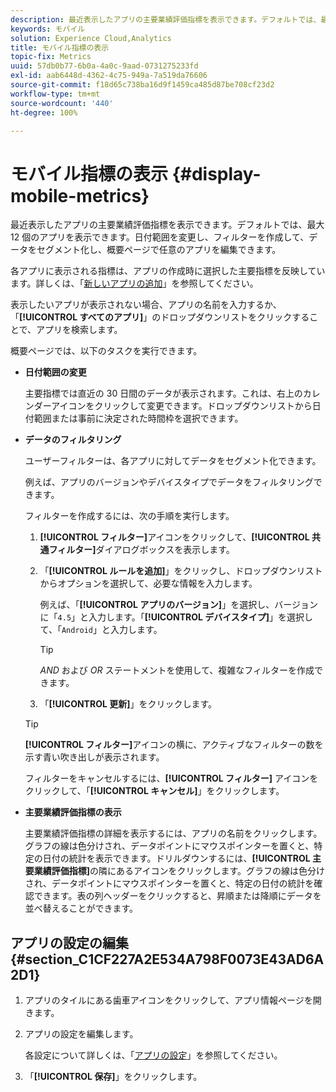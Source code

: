 ```yaml
---
description: 最近表示したアプリの主要業績評価指標を表示できます。デフォルトでは、最大 12 個のアプリを表示できます。日付範囲を変更し、フィルターを作成して、データをセグメント化し、概要ページで任意のアプリを編集できます。
keywords: モバイル
solution: Experience Cloud,Analytics
title: モバイル指標の表示
topic-fix: Metrics
uuid: 57db0b77-6b0a-4a0c-9aad-0731275233fd
exl-id: aab6448d-4362-4c75-949a-7a519da76606
source-git-commit: f18d65c738ba16d9f1459ca485d87be708cf23d2
workflow-type: tm+mt
source-wordcount: '440'
ht-degree: 100%

---
```


# モバイル指標の表示 {#display-mobile-metrics}

最近表示したアプリの主要業績評価指標を表示できます。デフォルトでは、最大 12 個のアプリを表示できます。日付範囲を変更し、フィルターを作成して、データをセグメント化し、概要ページで任意のアプリを編集できます。

各アプリに表示される指標は、アプリの作成時に選択した主要指標を反映しています。詳しくは、「[新しいアプリの追加](/help/using/manage-apps/t-new-app.md)」を参照してください。

表示したいアプリが表示されない場合、アプリの名前を入力するか、「**[!UICONTROL すべてのアプリ]**」のドロップダウンリストをクリックすることで、アプリを検索します。

概要ページでは、以下のタスクを実行できます。

* **日付範囲の変更**

   主要指標では直近の 30 日間のデータが表示されます。これは、右上のカレンダーアイコンをクリックして変更できます。ドロップダウンリストから日付範囲または事前に決定された時間枠を選択できます。

* **データのフィルタリング**

   ユーザーフィルターは、各アプリに対してデータをセグメント化できます。

   例えば、アプリのバージョンやデバイスタイプでデータをフィルタリングできます。

   フィルターを作成するには、次の手順を実行します。

   1. **[!UICONTROL フィルター]**&#x200B;アイコンをクリックして、**[!UICONTROL 共通フィルター]**&#x200B;ダイアログボックスを表示します。
   1. 「**[!UICONTROL ルールを追加]**」をクリックし、ドロップダウンリストからオプションを選択して、必要な情報を入力します。

      例えば、「**[!UICONTROL アプリのバージョン]**」を選択し、バージョンに「`4.5`」と入力します。「**[!UICONTROL デバイスタイプ]**」を選択して、「`Android`」と入力します。

      >[!TIP]
      >
      >*AND* および *OR* ステートメントを使用して、複雑なフィルターを作成できます。

   1. 「**[!UICONTROL 更新]**」をクリックします。
   >[!TIP]
   >
   >**[!UICONTROL フィルター]**&#x200B;アイコンの横に、アクティブなフィルターの数を示す青い吹き出しが表示されます。

   フィルターをキャンセルするには、**[!UICONTROL フィルター]** アイコンをクリックして、「**[!UICONTROL キャンセル]**」をクリックします。

* **主要業績評価指標の表示**

   主要業績評価指標の詳細を表示するには、アプリの名前をクリックします。グラフの線は色分けされ、データポイントにマウスポインターを置くと、特定の日付の統計を表示できます。ドリルダウンするには、**[!UICONTROL 主要業績評価指標]**&#x200B;の隣にあるアイコンをクリックします。グラフの線は色分けされ、データポイントにマウスポインターを置くと、特定の日付の統計を確認できます。表の列ヘッダーをクリックすると、昇順または降順にデータを並べ替えることができます。

## アプリの設定の編集 {#section_C1CF227A2E534A798F0073E43AD6A2D1}

1. アプリのタイルにある歯車アイコンをクリックして、アプリ情報ページを開きます。
1. アプリの設定を編集します。

   各設定について詳しくは、「[アプリの設定](/help/using/c-manage-app-settings/c-mob-confg-app/c-mob-confg-app.md)」を参照してください。

1. 「**[!UICONTROL 保存]**」をクリックします。
